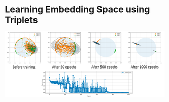 # Learning Embedding Space using Triplets

![Demo1](https://github.com/eycheu/triplet/blob/master/image/demo1.png)
